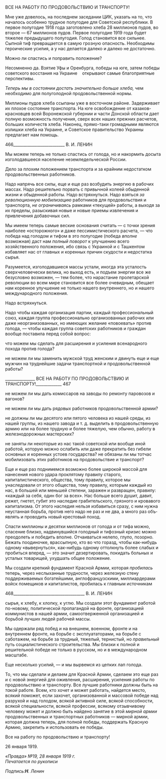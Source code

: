 ВСЕ НА РАБОТУ ПО ПРОДОВОЛЬСТВИЮ И ТРАНСПОРТУ!

Мне уже довелось, на последнем заседании ЦИК, указать на то, что началось осо­бенно трудное полугодие для Советской республики. В первое полугодие 1918 года за­готовлено хлеба 28 миллионов пудов, во второе — 67 миллионов пудов. Первое полу­годие 1919 года будет тяжелее предыдущего полугодия. Голод становится все сильнее. Сыпной тиф превращается в самую грозную опасность. Необходимы героические уси­лия, а у нас делается далеко и далеко не достаточно.

Можно ли спастись и поправить положение?

Несомненно да. Взятие Уфы и Оренбурга, победы на юге, затем победы советского восстания на Украине    открывают самые благоприятные перспективы.

_Теперь мы в состоянии достать значительно больше хлеба,_ чем необходимо для полуголодной продовольственной нормы.

Миллионы пудов хлеба ссыпаны уже в восточном районе. Задерживает их плохое состояние транспорта. На юге освобождение от казаков-красновцев всей Воронежской губернии и части Донской области дает полную возможность получения, сверх всех наших прежних расчетов, больших количеств хлеба. Наконец, прямо-таки громадными являются излишки хлеба на Украине, и Советское правительство Украины предлагает нам помощь.

  

466__________________________ В. И. ЛЕНИН

Мы можем теперь не только спастись от голода, но и накормить досыта изголодав­шееся население неземледельческой России.

Дело за плохим положением транспорта и за крайним недостатком продовольствен­ных работников.

Надо напрячь все силы, еще и еще раз возбудить энергию в рабочих массах. Надо решительно порвать с привычной колеей обыденной жизни и обыденной работы. Надо встряхнуться. Надо взяться _за революционную мобилизацию_ работников для продоволь­ствия и транспорта, _не ограничиваясь_ рамками «текущей» работы, а выходя за их пре­делы, разыскивая новые и новые приемы извлечения и привлечения добавочных сил.

Мы имеем теперь самые веские основания считать — с точки зрения наиболее «ос­торожного» и даже пессимистического расчета, — что победа над голодом и тифом в это полугодие (победа _вполне_ возможная) даст нам _полный поворот_ к улучшению всего хозяйственного положения, ибо связь с Украиной и с Ташкентом избавляет нас от главных и коренных причин скудости и недостатка сырья.

Разумеется, изголодавшиеся массы устали, иногда эта усталость сверхчеловечески велика, но выход есть, и подъем энергии все же безусловно возможен, — тем более, что нарастание пролетарской революции во всем мире становится все более очевидным, обещает нам коренное улучшение не только нашего внутреннего, но и нашего между­народного положения.

Надо встряхнуться.

Надо чтобы каждая организация партии, каждый профессиональный союз, каждая группа профессионально организованных рабочих или даже неорганизованных, но имеющих желание «повоевать» против голода, — чтобы каждая группа советских ра­ботников и граждан вообще поставила перед собой вопрос:

что можем мы сделать для расширения и усиления всенародного похода против го­лода?

не можем ли мы заменить мужской труд женским и двинуть еще и еще мужчин на труднейшие задачи транспортной и продовольственной работы?

  

_______________ ВСЕ НА РАБОТУ ПО ПРОДОВОЛЬСТВИЮ И ТРАНСПОРТУ!_____________ 467

не можем ли мы дать комиссаров на заводы по ремонту паровозов и вагонов?

не можем ли мы дать рядовых работников продовольственной армии?

не должны ли мы десятого или пятого человека из нашей среды, из нашей группы, из нашего завода и т. д. выделить в продовольственную армию или на более трудную и более тяжелую, чем обычно, работу в железнодорожных мастерских?

не заняты ли некоторые из нас такой советской или вообще иной работой, которую можно ослабить или даже прекратить без гибели основных и коренных устоев государ­ства? не обязаны ли мы тотчас мобилизовать этих работников на продовольствие и транспорт?

Еще и еще раз поднимемся возможно более широкой массой для нанесения нового удара проклятому правилу старого, капиталистического, общества, тому правилу, кото­рое мы унаследовали от этого общества, тому правилу, которым каждый из нас, в большей или меньшей степени, заражен и развращен, правилу: «каждый за себя, один бог за всех». Нас больше всего душит, давит, режет, гнетет, губит это наследие граби­тельского, грязного и кровавого капитализма. От этого наследия нельзя избавиться сра­зу, с ним нужна неустанная борьба, против него надо не раз и не два, а много раз объ­являть и проводить новый крестовый поход.

Спасти миллионы и десятки миллионов от голода и от тифа можно, спасение близко, надвинувшийся голодный и тифозный кризис можно преодолеть и победить вполне. Отчаиваться нелепо, глупо, позорно. Бежать поодиночке, врассыпную, кто во что го­разд, чтобы как-нибудь одному «вывернуться», как-нибудь одному оттолкнуть более слабых и пробиться вперед, — это значит дезертировать, покидать больных и усталых товарищей, ухудшать общее положение.

Мы создали крепкий фундамент Красной Армии, которая _пробилась_ теперь, через неслыханные трудности, через железную стену поддерживаемых богатейшими, англо­французскими, миллиардерами войск помещиков и капиталистов, пробилась к главным источникам

  

468____________________________________ В. И. ЛЕНИН

сырья, к хлебу, к хлопку, к углю. Мы создали этот фундамент работой по-новому, по­литической пропагандой на фронте, организацией коммунистов в нашей армии, само­отверженной организацией и борьбой лучших людей рабочей массы.

Мы одержали ряд побед и на внешнем, военном, фронте и на внутреннем фронте, на борьбе с эксплуататорами, на борьбе с саботажем, на борьбе за трудный, тяжелый, тер­нистый, но _правильный_ путь социалистического строительства. Мы близки к полной и решительной победе не только в русском, но и в международном масштабе.

Еще несколько усилий, — и мы вырвемся из цепких лап голода.

То, что мы сделали и делаем для Красной Армии, сделаем это еще раз и с новой энергией для оживления, расширения, усиления работы по продовольствию и транс­порту. Все лучшие работники должны быть на _такой_ работе. Всем, кто хочет и может работать, найдется место, всякий поможет, если захочет, организованной и массовой победе над разрухой и над голодом, всякой активной силе, всякой способности, всякой специальности, всякой профессии, всякому отзывчивому человеку может и должно быть найдено занятие в этой _мирной армии_ продовольственных и транспортных работ­ников — мирной армии, которая должна теперь, для полной победы, поддержать Крас­ную Армию, закрепить и использовать ее победы.

Все на работу по продовольствию и транспорту!

26 января 1919.

_«Правда» №19, 28 января 1919 г.                                                           Печатается по рукописи_

_Подпись:__Η__. Ленин_